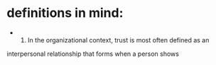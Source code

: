 # definitions in mind:

- 1. In the organizational context, trust is most often defined as an

interpersonal relationship that forms when a person shows
